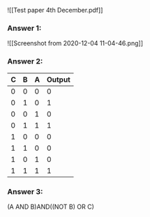![[Test paper 4th December.pdf]]

### Answer 1:
![[Screenshot from 2020-12-04 11-04-46.png]]

### Answer 2:

 C   | B   | A   | Output 
 --- | --- | --- | ------ 
 0   | 0   | 0   |  0  
 0   | 1   | 0   |  1  
 0   | 0   | 1   |  0  
 0   | 1   | 1   |  1  
 1   | 0   | 0   |  0  
 1   | 1   | 0   |  0  
 1   | 0   | 1   |  0  
 1   | 1   | 1   |  1  

### Answer 3:
(A AND B)AND((NOT B) OR C)